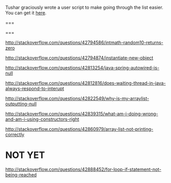 Tushar graciously wrote a user script to make going through the list easier. You can get it [here](https://github.com/tusharjadhav219/Userscript-for-delete-candidates).

===

===

http://stackoverflow.com/questions/42794586/intmath-random10-returns-zero

http://stackoverflow.com/questions/42794874/instantiate-new-object

http://stackoverflow.com/questions/42813254/java-spring-autowired-is-null

http://stackoverflow.com/questions/42812816/does-waiting-thread-in-java-always-respond-to-interupt

http://stackoverflow.com/questions/42822549/why-is-my-arraylist-outputting-null

http://stackoverflow.com/questions/42839315/what-am-i-doing-wrong-and-am-i-using-constructors-right

http://stackoverflow.com/questions/42860979/array-list-not-printing-correctly

 
NOT YET
=====

http://stackoverflow.com/questions/42888452/for-loop-if-statement-not-being-reached

